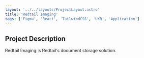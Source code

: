 ```yaml
---
layout: '../../layouts/ProjectLayout.astro'
title: 'Redtail Imaging'
tags: ['Figma', 'React', 'TailwindCSS', 'UXR', 'Application']
---
```


## Project Description
Redtail Imaging is Redtail's document storage solution.
